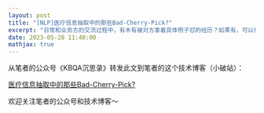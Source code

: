 ```yaml
---
layout: post
title: "[NLP]医疗信息抽取中的那些Bad-Cherry-Pick?"
excerpt: "日常和业务方的交流过程中，有木有被对方拿着具体例子怼的经历？如果有，可以仔细看下这篇文章。"
date: 2023-05-28 11:40:00
mathjax: true
---
```


从笔者的公众号《KBQA沉思录》转发此文到笔者的这个技术博客（小破站）：

[医疗信息抽取中的那些Bad-Cherry-Pick?](https://mp.weixin.qq.com/s?__biz=MzU2MTY2ODEzNA==&mid=2247484235&idx=1&sn=db23ebd391da172832c0abd29fc04b07&chksm=fc740a02cb038314ada4289035970c3ff5e587d9c428bd87be4664136a4e93e9e6c3e5ae8eb3&token=1793488826&lang=zh_CN#rd)


欢迎关注笔者的公众号和技术博客～


